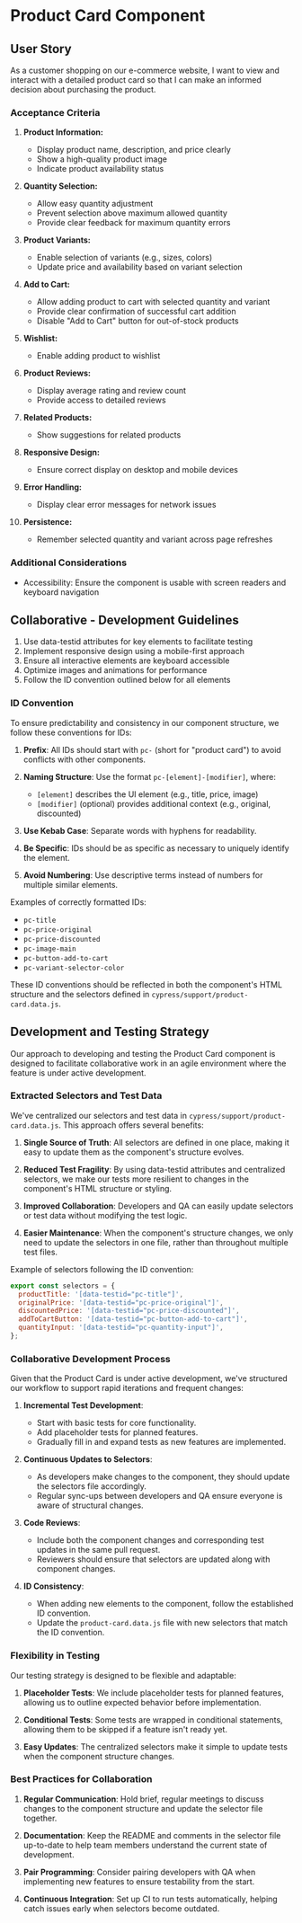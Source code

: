 
# Product Card Component

## User Story

As a customer shopping on our e-commerce website, I want to view and interact with a detailed product card so that I can make an informed decision about purchasing the product.

### Acceptance Criteria

1. **Product Information:**
   - Display product name, description, and price clearly
   - Show a high-quality product image
   - Indicate product availability status

2. **Quantity Selection:**
   - Allow easy quantity adjustment
   - Prevent selection above maximum allowed quantity
   - Provide clear feedback for maximum quantity errors

3. **Product Variants:**
   - Enable selection of variants (e.g., sizes, colors)
   - Update price and availability based on variant selection

4. **Add to Cart:**
   - Allow adding product to cart with selected quantity and variant
   - Provide clear confirmation of successful cart addition
   - Disable "Add to Cart" button for out-of-stock products

5. **Wishlist:**
   - Enable adding product to wishlist

6. **Product Reviews:**
   - Display average rating and review count
   - Provide access to detailed reviews

7. **Related Products:**
   - Show suggestions for related products

8. **Responsive Design:**
   - Ensure correct display on desktop and mobile devices

9. **Error Handling:**
   - Display clear error messages for network issues

10. **Persistence:**
    - Remember selected quantity and variant across page refreshes

### Additional Considerations

- Accessibility: Ensure the component is usable with screen readers and keyboard navigation

## Collaborative - Development Guidelines

1. Use data-testid attributes for key elements to facilitate testing
2. Implement responsive design using a mobile-first approach
3. Ensure all interactive elements are keyboard accessible
4. Optimize images and animations for performance
6. Follow the ID convention outlined below for all elements

### ID Convention

To ensure predictability and consistency in our component structure, we follow these conventions for IDs:

1. **Prefix**: All IDs should start with `pc-` (short for "product card") to avoid conflicts with other components.

2. **Naming Structure**: Use the format `pc-[element]-[modifier]`, where:
   - `[element]` describes the UI element (e.g., title, price, image)
   - `[modifier]` (optional) provides additional context (e.g., original, discounted)

3. **Use Kebab Case**: Separate words with hyphens for readability.

4. **Be Specific**: IDs should be as specific as necessary to uniquely identify the element.

5. **Avoid Numbering**: Use descriptive terms instead of numbers for multiple similar elements.

Examples of correctly formatted IDs:

- `pc-title`
- `pc-price-original`
- `pc-price-discounted`
- `pc-image-main`
- `pc-button-add-to-cart`
- `pc-variant-selector-color`

These ID conventions should be reflected in both the component's HTML structure and the selectors defined in `cypress/support/product-card.data.js`.

## Development and Testing Strategy

Our approach to developing and testing the Product Card component is designed to facilitate collaborative work in an agile environment where the feature is under active development.

### Extracted Selectors and Test Data

We've centralized our selectors and test data in `cypress/support/product-card.data.js`. This approach offers several benefits:

1. **Single Source of Truth**: All selectors are defined in one place, making it easy to update them as the component's structure evolves.

2. **Reduced Test Fragility**: By using data-testid attributes and centralized selectors, we make our tests more resilient to changes in the component's HTML structure or styling.

3. **Improved Collaboration**: Developers and QA can easily update selectors or test data without modifying the test logic.

4. **Easier Maintenance**: When the component's structure changes, we only need to update the selectors in one file, rather than throughout multiple test files.

Example of selectors following the ID convention:

```javascript
export const selectors = {
  productTitle: '[data-testid="pc-title"]',
  originalPrice: '[data-testid="pc-price-original"]',
  discountedPrice: '[data-testid="pc-price-discounted"]',
  addToCartButton: '[data-testid="pc-button-add-to-cart"]',
  quantityInput: '[data-testid="pc-quantity-input"]',
};
```

### Collaborative Development Process

Given that the Product Card is under active development, we've structured our workflow to support rapid iterations and frequent changes:

1. **Incremental Test Development**:
   - Start with basic tests for core functionality.
   - Add placeholder tests for planned features.
   - Gradually fill in and expand tests as new features are implemented.

2. **Continuous Updates to Selectors**:
   - As developers make changes to the component, they should update the selectors file accordingly.
   - Regular sync-ups between developers and QA ensure everyone is aware of structural changes.

3. **Code Reviews**:
   - Include both the component changes and corresponding test updates in the same pull request.
   - Reviewers should ensure that selectors are updated along with component changes.

4. **ID Consistency**:
   - When adding new elements to the component, follow the established ID convention.
   - Update the `product-card.data.js` file with new selectors that match the ID convention.

### Flexibility in Testing

Our testing strategy is designed to be flexible and adaptable:

1. **Placeholder Tests**: We include placeholder tests for planned features, allowing us to outline expected behavior before implementation.

2. **Conditional Tests**: Some tests are wrapped in conditional statements, allowing them to be skipped if a feature isn't ready yet.

3. **Easy Updates**: The centralized selectors make it simple to update tests when the component structure changes.

### Best Practices for Collaboration

1. **Regular Communication**: Hold brief, regular meetings to discuss changes to the component structure and update the selector file together.

2. **Documentation**: Keep the README and comments in the selector file up-to-date to help team members understand the current state of development.

3. **Pair Programming**: Consider pairing developers with QA when implementing new features to ensure testability from the start.

4. **Continuous Integration**: Set up CI to run tests automatically, helping catch issues early when selectors become outdated.
